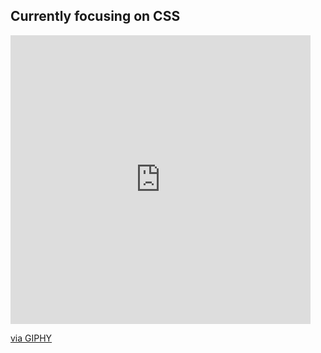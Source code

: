 ## Currently focusing on CSS
<iframe src="https://giphy.com/embed/13FrpeVH09Zrb2" width="480" height="462" frameBorder="0" class="giphy-embed" allowFullScreen></iframe><p><a href="https://giphy.com/gifs/css-13FrpeVH09Zrb2">via GIPHY</a></p>
